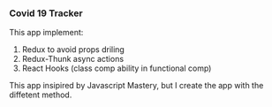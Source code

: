 ### Covid 19 Tracker
This app implement:
1. Redux to avoid props driling
2. Redux-Thunk async actions
3. React Hooks (class comp ability in functional comp)

This app insipired by Javascript Mastery, but I create the app with the diffetent method.
